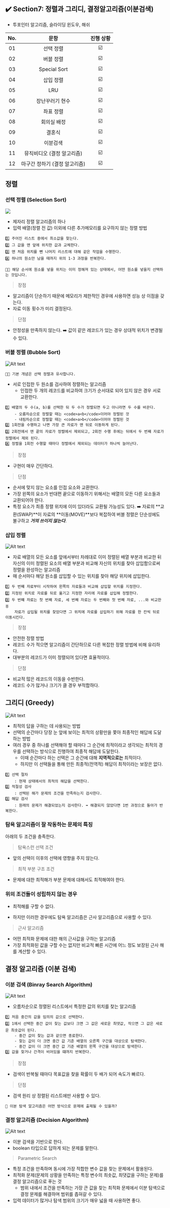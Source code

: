 ## ✔️ Section7: 정렬과 그리디, 결정알고리즘(이분검색)

- 투포인터 알고리즘, 슬라이딩 윈도우, 해쉬

| No. |             문항              | 진행 상황 |
| :-: | :---------------------------: | :-------: |
| 01  |           선택 정렬           |    ☑️     |
| 02  |           버블 정렬           |    ☑️     |
| 03  |         Special Sort          |    ☑️     |
| 04  |           삽입 정렬           |    ☑️     |
| 05  |              LRU              |    ☑️     |
| 06  |        장난꾸러기 현수        |    ☑️     |
| 07  |           좌표 정렬           |    ☑️     |
| 08  |          회의실 배정          |    ☑️     |
| 09  |            결혼식             |    ☑️     |
| 10  |           이분검색            |    ☑️     |
| 11  |  뮤직비디오 (결정 알고리즘)   |    ☑️     |
| 12  | 마구간 정하기 (결정 알고리즘) |    ☑️     |

## 정렬

### 선택 정렬 (Selection Sort)

<img src="https://github.com/JeongwooHam/FE_Study_Logs/assets/123251211/287b1a56-c50b-4021-80d6-5b4ee7a84d79"/>

- 제자리 정렬 알고리즘의 하나
- 입력 배열(정렬 전 값) 이외에 다른 추가메모리를 요구하지 않는 정렬 방법

```
1️⃣ 주어진 리스트 중에서 최소값을 찾는다.
2️⃣ 그 값을 맨 앞에 위치한 값과 교체한다.
3️⃣ 맨 처음 위치를 뺀 나머지 리스트에 대해 같은 작업을 수행한다.
4️⃣ 하나의 원소만 남을 때까지 위의 1-3 과정을 반복한다.

👩‍🏫 해당 순서에 원소를 넣을 위치는 이미 정해져 있는 상태에서, 어떤 원소를 넣을지 선택하는 것입니다.
```

> 장점

- 알고리즘이 단순하기 때문에 메모리가 제한적인 경우에 사용하면 성능 상 이점을 갖는다.
- 자료 이동 횟수가 미리 결정된다.

> 단점

- 안정성을 만족하지 않는다. ➡️ 값이 같은 레코드가 있는 경우 상대적 위치가 변경될 수 있다.

### 버블 정렬 (Bubble Sort)

![Alt text](image-2.png)

```
👩‍🏫 기본 개념은 선택 정렬과 유사합니다.
```

- 서로 인접한 두 원소를 검사하여 정렬하는 알고리즘
  - 인접한 두 개의 레코드를 비교하여 크기가 순서대로 되어 있지 않은 경우 서로 교환한다.

```
1️⃣ 배열의 두 수(a, b)를 선택한 뒤 두 수가 정렬되면 두고 아니라면 두 수를 바꾼다.
    - 오름차순으로 정렬할 때는 <code>a<b</code>이어야 정렬된 것
    - 내림차순으로 정렬할 때는 <code>a>b</code>이어야 정렬된 것
2️⃣ 1회전을 수행하고 나면 가장 큰 자료가 맨 뒤로 이동하게 된다.
3️⃣ 2회전에서 맨 끝의 자료가 정렬에서 제외되고, 2회전 수행 후에는 뒤에서 두 번쨰 자료가 정렬에서 제외 된다.
4️⃣ 정렬을 1회전 수행할 때마다 정렬에서 제외되는 데이터가 하나씩 늘어난다.

```

> 장점

- 구현이 매우 간단하다.

> 단점

- 순서에 맞지 않는 요소를 인접 요소와 교환한다.
- 가장 왼쪽의 요소가 반대편 끝으로 이동하기 위해서는 배열의 모든 다른 요소들과 교환되어야 한다.
- 특정 요소가 최종 정렬 위치에 이미 있더라도 교환될 가능성도 있다.
  ➡️ 자료의 **교환(SWAP)**이 자료의 **이동(MOVE)**보다 복잡하여
  버블 정렬은 단순성에도 불구하고 **_거의 쓰이지 않는다_**.

### 삽입 정렬

![Alt text](image.png)

- 자료 배열의 모든 요소를 앞에서부터 차례대로 이미 정렬된 배열 부분과 비교한 뒤 자신의 이미 정렬된 요소의 배열 부분과 비교해 자신의 위치를 찾아 삽입함으로써 정렬을 완성하는 알고리즘
- 매 순서마다 해당 원소를 삽입할 수 있는 위치를 찾아 해당 위치에 삽입한다.

```
1️⃣ 두 번쨰 자료부터 시작하여 왼쪽의 자료들과 비교해 삽입할 위치를 지정한다.
2️⃣ 지정된 위치로 자료를 뒤로 옮기고 지정한 자리에 자료를 삽입해 정렬한다.
3️⃣ 두 번쨰 자료는 첫 번째 자료, 세 번째 자료는 두 번째와 첫 번째 자료, ...와 비교한 후
    자료가 삽입될 위치를 찾았다면 그 위치에 자료를 삽입하기 위해 자료를 한 칸씩 뒤로 이동시킨다.
```

> 장점

- 안전한 정렬 방법
- 레코드 수가 적으면 알고리즘이 간단하므로 다른 복잡한 정렬 방법에 비해 유리하다.
- 대부분의 레코드가 이미 정렬되어 있다면 효율적이다.

> 단점

- 비교적 많은 레코드의 이동을 수반한다.
- 레코드 수가 많거나 크기가 클 경우 부적합하다.

## 그리디 (Greedy)

![Alt text](image-1.png)

- 최적의 답을 구하는 데 사용되는 방법
- 선택의 순간마다 당장 눈 앞에 보이는 최적의 상황만을 쫓아 최종적인 해답에 도달하는 방법
- 여러 경우 중 하나를 선택해야 할 때마다 그 순간에 최적이라고 생각되는 최적의 경우를 선택하는 방식으로 진행하여 최종적 해답에 도달한다.
  - 이때 순간마다 하는 선택은 그 순간에 대해 **지역적으로는** 최적이다.
  - 하지만 이 선택들을 통해 만든 최종적(전역적) 해답이 최적이라는 보장은 없다.

```
1️⃣ 선택 절차
    : 현재 상태에서의 최적의 해답을 선택한다.
2️⃣ 적절성 검사
    : 선택된 해가 문제의 조건을 만족하는지 검사한다.
3️⃣ 해답 검사
    : 원래의 문제가 해결되었는지 검사한다. ➡️ 해결되지 않았다면 1번 과정으로 돌아가 반복한다.
```

### 탐욕 알고리즘이 잘 작동하는 문제의 특징

아래의 두 조건을 충족한다.

> 탐욕스런 선택 조건

- 앞의 선택이 이후의 선택에 영향을 주지 않는다.

> 최적 부분 구조 조건

- 문제에 대한 최적해가 부분 문제에 대해서도 최적해여야 한다.

### 위의 조건들이 성립하지 않는 경우

- 최적해를 구할 수 없다.

- 하지만 이러한 경우에도 탐욕 알고리즘은 근사 알고리즘으로 사용할 수 있다.

> 근사 알고리즘

- 어떤 최적화 문제에 대한 해의 근사값을 구하는 알고리즘
- 가장 최적화된 값을 구할 수는 없지만 비교적 빠른 시간에 어느 정도 보장된 근사 해를 계산할 수 있다.

## 결정 알고리즘 (이분 검색)

### 이분 검색 (Binray Search Algorithm)

![Alt text](image-3.png)

- 오름차순으로 정렬된 리스트에서 특정한 값의 위치를 찾는 알고리즘

```
1️⃣ 처음 중간의 값을 임의의 값으로 선택한다.
2️⃣ 1에서 선택한 중간 값이 찾는 값보다 크면 그 값은 새로운 최댓값, 작으면 그 값은 새로운 최솟값이 된다.
    - 중간 값이 찾는 값과 같으면 종료한다.
    - 찾는 값이 더 크면 중간 값 기준 배열의 오른쪽 구간을 대상으로 탐색한다.
    - 중간 값이 더 크면 중간 값 기준 배열의 왼쪽 구간을 대상으로 탐색한다.
3️⃣ 값을 찾거나 간격이 비어있을 떄까지 반복한다.
```

> 장점

- 검색이 반복될 때마다 목표값을 찾을 확률이 두 배가 되어 속도가 빠르다.

> 단점

- 검색 원리 상 정렬된 리스트에만 사용할 수 있다.

```
🤔 이분 탐색 알고리즘은 어떤 방식으로 문제에 출제될 수 있을까?
```

### 결정 알고리즘 (Decision Algorithm)

![Alt text](image-4.png)

- 이분 검색을 기반으로 한다.
- boolean 타입으로 답하게 되는 문제를 말한다.

> Parametric Search

- 특정 조건을 만족하며 동시에 가장 적합한 변수 값을 찾는 문제에서 활용된다.
- 최적화 문제(문제의 상황을 만족하는 특정 변수의 최솟값, 최댓값을 구하는 문제)를 결정 알고리즘으로 푸는 것
  - 범위 내에서 조건을 만족하는 가장 큰 값을 찾는 최적화 문제에서 이분 탐색으로 결정 문제를 해결하며 범위를 좁혀갈 수 있다.
- 입력 데이터가 많거나 탐색 범위의 크기가 매우 넓을 때 사용하면 좋다.

